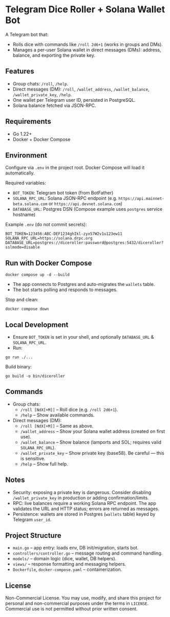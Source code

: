 # Telegram Dice Roller + Solana Wallet Bot

A Telegram bot that:
- Rolls dice with commands like `/roll 2d6+1` (works in groups and DMs).
- Manages a per-user Solana wallet in direct messages (DMs): address, balance, and exporting the private key.

## Features
- Group chats: `/roll`, `/help`.
- Direct messages (DM): `/roll`, `/wallet_address`, `/wallet_balance`, `/wallet_private_key`, `/help`.
- One wallet per Telegram user ID, persisted in PostgreSQL.
- Solana balance fetched via JSON-RPC.

## Requirements
- Go 1.22+
- Docker + Docker Compose

## Environment
Configure via `.env` in the project root. Docker Compose will load it automatically.

Required variables:
- `BOT_TOKEN`: Telegram bot token (from BotFather)
- `SOLANA_RPC_URL`: Solana JSON-RPC endpoint (e.g. `https://api.mainnet-beta.solana.com` or `https://api.devnet.solana.com`)
- `DATABASE_URL`: Postgres DSN (Compose example uses `postgres` service hostname)

Example `.env` (do not commit secrets):
```
BOT_TOKEN=123456:ABC-DEF1234ghIkl-zyx57W2v1u123ew11
SOLANA_RPC_URL=https://solana.drpc.org
DATABASE_URL=postgres://diceroller:password@postgres:5432/diceroller?sslmode=disable
```

## Run with Docker Compose
```
docker compose up -d --build
```
- The app connects to Postgres and auto-migrates the `wallets` table.
- The bot starts polling and responds to messages.

Stop and clean:
```
docker compose down
```

## Local Development
- Ensure `BOT_TOKEN` is set in your shell, and optionally `DATABASE_URL` & `SOLANA_RPC_URL`.
- Run:
```
go run ./...
```

Build binary:
```
go build -o bin/diceroller
```

## Commands
- Group chats:
  - `/roll [NdX[+M]]` – Roll dice (e.g. `/roll 2d6+1`).
  - `/help` – Show available commands.
- Direct messages (DM):
  - `/roll [NdX[+M]]` – Same as above.
  - `/wallet_address` – Show your Solana wallet address (created on first use).
  - `/wallet_balance` – Show balance (lamports and SOL; requires valid `SOLANA_RPC_URL`).
  - `/wallet_private_key` – Show private key (base58). Be careful — this is sensitive.
  - `/help` – Show full help.

## Notes
- Security: exposing a private key is dangerous. Consider disabling `/wallet_private_key` in production or adding confirmation/limits.
- RPC: live balances require a working Solana RPC endpoint. The app validates the URL and HTTP status; errors are returned as messages.
- Persistence: wallets are stored in Postgres (`wallets` table) keyed by Telegram `user_id`.

## Project Structure
- `main.go` – app entry: loads env, DB init/migration, starts bot.
- `controllers/controller.go` – message routing and command handling.
- `models/` – domain logic (dice, wallet, DB helpers).
- `views/` – response formatting and messaging helpers.
- `Dockerfile`, `docker-compose.yaml` – containerization.

## License
Non-Commercial License. You may use, modify, and share this project for personal and non-commercial purposes under the terms in `LICENSE`. Commercial use is not permitted without prior written consent.

